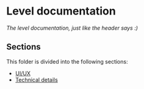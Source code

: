 # Level documentation
_The level documentation, just like the header says :)_

## Sections
This folder is divided into the following sections:
+ [UI/UX](ui/)
+ [Technical details](tech/)
